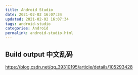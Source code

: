 ```yaml
---
title: Android Studio
date: 2021-02-02 16:07:34
updated: 2021-02-02 16:07:34
tags: android-studio
categories: Android
permalink: android-studio.html
---
```


## Build output 中文乱码  

https://blog.csdn.net/qq_39310195/article/details/105293428